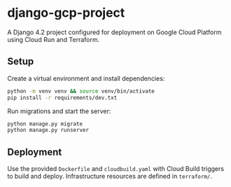 # django-gcp-project

A Django 4.2 project configured for deployment on Google Cloud Platform using Cloud Run and Terraform.

## Setup

Create a virtual environment and install dependencies:

```bash
python -m venv venv && source venv/bin/activate
pip install -r requirements/dev.txt
```

Run migrations and start the server:

```bash
python manage.py migrate
python manage.py runserver
```

## Deployment

Use the provided `Dockerfile` and `cloudbuild.yaml` with Cloud Build triggers to build and deploy.
Infrastructure resources are defined in `terraform/`.
